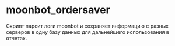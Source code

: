# moonbot_ordersaver
Скрипт парсит логи moonbot и сохраняет информацию с разных серверов в одну базу данных для дальнейшего использования в отчетах.
